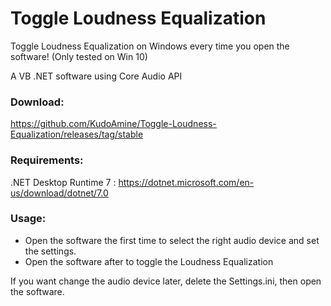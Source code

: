 # Toggle Loudness Equalization
Toggle Loudness Equalization on Windows every time you open the software!
(Only tested on Win 10)

A VB .NET software using Core Audio API

### Download: 
https://github.com/KudoAmine/Toggle-Loudness-Equalization/releases/tag/stable

### Requirements: 
.NET Desktop Runtime 7 : https://dotnet.microsoft.com/en-us/download/dotnet/7.0

### Usage: 
- Open the software the first time to select the right audio device and set the settings.
- Open the software after to toggle the Loudness Equalization

If you want change the audio device later, delete the Settings.ini, then open the software.
